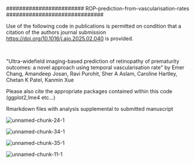 ######################## ROP-prediction-from-vascularisation-rates ##############################

Use of the following code in publications is permitted on condition that a citation of the authors journal submission https://doi.org/10.1016/j.ajo.2025.02.040 is provided.

<br>

"Ultra-widefield imaging-based prediction of retinopathy of prematurity outcomes: a novel approach using temporal vascularisation rate" by Emer Chang, Amandeep Josan, Ravi Purohit, Sher A Aslam, Caroline Hartley, Chetan K Patel, Kanmin Xue

Please also cite the appropriate packages contained within this code (ggplot2,lme4 etc...)


Rmarkdown files with analysis supplemental to submitted manuscript

![unnamed-chunk-24-1](https://github.com/amanasj/ROP-prediction-from-vascularisation-rates/assets/67763567/e453f6ff-32f6-4b3c-904f-66f7f96bd23a)


![unnamed-chunk-34-1](https://github.com/amanasj/ROP-prediction-from-vascularisation-rates/assets/67763567/737a5902-c902-40ee-a150-46d1d510f8a8)


![unnamed-chunk-35-1](https://github.com/amanasj/ROP-prediction-from-vascularisation-rates/assets/67763567/d1a03969-1ff6-4945-857f-13fe4ed14c8a)


![unnamed-chunk-11-1](https://github.com/amanasj/ROP-prediction-from-vascularisation-rates/assets/67763567/7e4e84f5-7200-40cb-b314-f9e3fff8a451)


